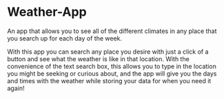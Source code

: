 # Weather-App

An app that allows you to see all of the different climates in any place that you search up for each day of the week.

With this app you can search any place you desire with just a click of a button and see what the weather is like in that location. With the 
convenience of the text search box, this allows you to type in the location you might be seeking or curious about, and the app will give you 
the days and times with the weather while storing your data for when you need it again!
